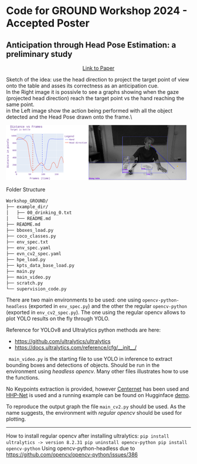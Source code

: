 # Code for GROUND Workshop 2024 - Accepted Poster
## Anticipation through Head Pose Estimation: a preliminary study

<p style="text-align:center;"><a href="https://doi.org/10.48550/arXiv.2408.05516">Link to Paper</a></p>

Sketch of the idea: use the head direction to project the target point of view onto the table and asses its correctness as an anticipation cue.\
In the Right image it is possivle to see a graphs showing when the gaze (projected head direction) reach the target point vs the hand reaching the same point.\
in the Left image show the action being performed with all the object detected and the Head Pose drawn onto the frame.\


<p float="left">
  <img src="./images/AnticipationInFrames.png" alt="alt text" title="image Title" height="150"/>
  <img src="./images/45.jpeg" alt="alt text" title="image Title" height="150"/>
</p>

[//]: # (<img src="./images/AnticipationInFrames.png" alt="alt text" title="image Title" height="450"/>)

[//]: # (<img src="./images/45.jpeg" alt="alt text" title="image Title" height="450"/>)


Folder Structure
```
Workshop_GROUND/
├── example_dir/
│   ├── 00_drinking_0.txt
│   └── README.md
├── README.md
├── bboxes_load.py
├── coco_classes.py
├── env_spec.txt
├── env_spec.yaml
├── evn_cv2_spec.yaml
├── hpe_load.py
├── kpts_data_base_load.py
├── main.py
├── main_video.py
├── scratch.py
└── supervision_code.py
```

There are two main environments to be used: one using `opencv-python-headless` (exported in `env_spec.py`) and the other the regular `opencv-python` (exported in `env_cv2_spec.py`).
The one using the regular opencv allows to plot YOLO results on the fly through YOLO.

Reference for YOLOv8 and Ultralytics python methods are here:
- https://github.com/ultralytics/ultralytics
- https://docs.ultralytics.com/reference/cfg/__init__/

` main_video.py` is the starting file to use YOLO in inference to extract bounding boxes and detections of objects. Should be run in the environment using _headless opencv_.
Many other files illustrates how to use the functions. 

No Keypoints extraction is provided, however [Centernet](https://github.com/xingyizhou/CenterNet) has been used and [HHP-Net](https://github.com/Malga-Vision/HHP-Net)
is used and a running example can be found on Hugginface [demo](https://huggingface.co/spaces/FedeFT/Head_Pose_Estimation_and_LAEO_computation).

To reproduce the output graph the file `main_cv2.py` should be used. As the name suggests, the environment with _regular opencv_
should be used for plotting.

___
How to install regular opencv after installing ultralytics:
`pip install ultralytics -> version 8.2.31
pip uninstall opencv-python
pip install opencv-python`
Using opencv-python-headless
due to https://github.com/opencv/opencv-python/issues/386